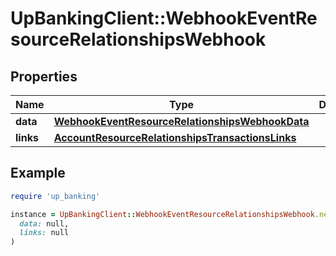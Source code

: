 # UpBankingClient::WebhookEventResourceRelationshipsWebhook

## Properties

| Name | Type | Description | Notes |
| ---- | ---- | ----------- | ----- |
| **data** | [**WebhookEventResourceRelationshipsWebhookData**](WebhookEventResourceRelationshipsWebhookData.md) |  |  |
| **links** | [**AccountResourceRelationshipsTransactionsLinks**](AccountResourceRelationshipsTransactionsLinks.md) |  | [optional] |

## Example

```ruby
require 'up_banking'

instance = UpBankingClient::WebhookEventResourceRelationshipsWebhook.new(
  data: null,
  links: null
)
```

